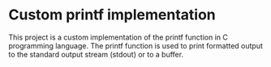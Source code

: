 # Custom printf implementation

This project is a custom implementation of the printf function in C programming language. The printf function is used to print formatted output to the standard output stream (stdout) or to a buffer.
